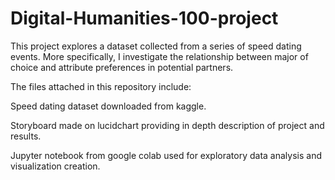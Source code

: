 # Digital-Humanities-100-project
This project explores a dataset collected from a series of speed dating events.  More specifically, I investigate the relationship between major of choice and attribute preferences in potential partners.

The files attached in this repository include:

Speed dating dataset downloaded from kaggle.

Storyboard made on lucidchart providing in depth description of project and results.

Jupyter notebook from google colab used for exploratory data analysis and visualization creation.
